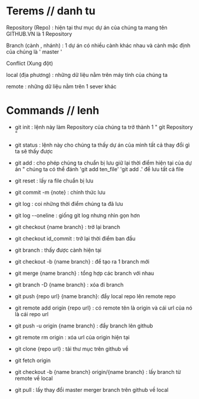 # Terems // danh tu

Repository (Repo) : hiện tại thư mục dự án của chúng ta mang tên GITHUB.VN  là 1 Repository

Branch (cành ,  nhánh) : 1 dự án có nhiều cành khác nhau và cành mặc định của chúng là ' master '

Conflict (Xung đột) 

local (địa phương) : những dữ liệu nằm trên máy tính của chúng ta

remote : những dữ liệu nằm trên 1 sever khác

# Commands // lenh

- git init : lệnh này làm Repository của chúng ta trở thành 1 " git Repository "

- git status : lệnh này cho chúng ta thấy dự án của mình tất cả thay đổi gì ta sẽ thấy được

- git add : cho phép chúng ta chuẩn bị lưu giữ lại thời điểm hiện tại của dự án " chúng ta có thể đánh 'git add ten_file'
'git add .' để lưu tất cả file

- git reset : lấy ra file chuẩn bị lưu

- git commit -m {note} : chính thức lưu

- git log : coi những thời điểm chúng ta đã lưu

- git log --oneline : giống git log nhưng nhìn gọn hơn 

- git checkout {name branch} : trở lại branch

- git checkout id_commit : trở lại thời điểm ban đầu

- git branch : thấy được cành hiện tại

- git checkout -b {name branch} : để tạo ra 1 branch mới 

- git merge {name branch} : tổng hợp các branch với nhau

- git branch -D {name branch} : xóa đi branch

- git push {repo url} {name branch}: đẩy local repo lên remote repo

- git remote add origin {repo url} : có remote tên là origin và cái url của nó là cái repo url

- git push -u origin {name branch} : đẩy branch lên github

- git remote rm origin : xóa url của origin hiện tại

- git clone {repo url} : tải thư mục trên github về


- git fetch origin 
- git checkout -b {name branch} origin/{name branch} : lấy branch từ remote về local

- git pull : lấy thay đổi master merger branch trên github về local

